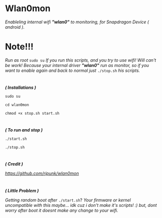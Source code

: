 # Wlan0mon
*Enableling internal wifi **"wlan0"** to monitoring,
for Snapdragon Device ( android ).*
#
# Note!!!
*Run as root* ```sudo su```
*If you run this scripts, and you try to use wifi! 
Will can't be work! 
Because your internal driver **"wlan0"** run as monitor, 
so if you want to enable again and back to normal 
just* ```./stop.sh``` *his scripts.*

#
***( Installations )***

 ```sudo su```

 ```cd wlan0mon```

 ```chmod +x stop.sh start.sh```
#
***( To run and stop )***
 
 ```./start.sh```

 ```./stop.sh``` 
#
***( Credit )***

*https://github.com/ripunk/wlan0mon*
#
***( Little Problem )***

*Getting random boot after* ```./start.sh```?
*Your firmware or kernel uncompatible with this maybe...
idk cuz i don't make it's scripts! :)* 
*but, dont worry after boot it doesnt make any change to your wifi.*

